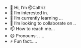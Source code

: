 - 👋 Hi, I’m @Caltriz
- 👀 I’m interested in.
- 🌱 I’m currently learning ...
- 💞️ I’m looking to collaborate on ..
- 📫 How to reach me...
- 😄 Pronouns:. ....
- ⚡ Fun fact:....

<!---
Caltriz/Caltriz is a ✨ special ✨ repository because its `README.md` (this file) appears on your GitHub profile.
You can click the Preview link to take a look at your changes.
--->
